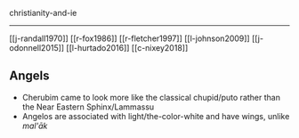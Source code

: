 christianity-and-ie

---

[[j-randall1970]]
[[r-fox1986]]
[[r-fletcher1997]]
[[l-johnson2009]]
[[j-odonnell2015]]
[[l-hurtado2016]]
[[c-nixey2018]]


## Angels
- Cherubim came to look more like the classical chupid/puto rather than the Near Eastern Sphinx/Lammassu
- Angelos are associated with light/the-color-white and have wings, unlike *mal'āk*